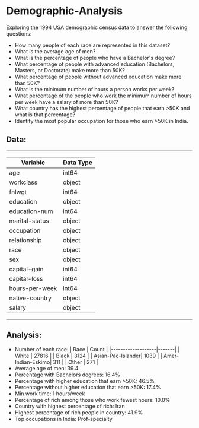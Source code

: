 # Demographic-Analysis

Exploring the 1994 USA demographic census data to answer the following questions:
- How many people of each race are represented in this dataset?
- What is the average age of men?
- What is the percentage of people who have a Bachelor's degree?
- What percentage of people with advanced education (Bachelors, Masters, or Doctorate) make more than 50K?
- What percentage of people without advanced education make more than 50K?
- What is the minimum number of hours a person works per week?
- What percentage of the people who work the minimum number of hours per week have a salary of more than 50K?
- What country has the highest percentage of people that earn >50K and what is that percentage?
- Identify the most popular occupation for those who earn >50K in India.

## Data: 
---

| Variable         | Data Type |
|------------------|-----------|
| age              | int64     |
| workclass        | object    |
| fnlwgt           | int64     |
| education        | object    |
| education-num    | int64     |
| marital-status   | object    |
| occupation       | object    |
| relationship     | object    |
| race             | object    |
| sex              | object    |
| capital-gain     | int64     |
| capital-loss     | int64     |
| hours-per-week   | int64     |
| native-country   | object    |
| salary           | object    |

---
## Analysis:

- Number of each race:
| Race               | Count |
|-------------------|-------|
| White             | 27816 |
| Black             | 3124  |
| Asian-Pac-Islander| 1039  |
| Amer-Indian-Eskimo| 311   |
| Other             | 271   |
- Average age of men: 39.4
- Percentage with Bachelors degrees: 16.4%
- Percentage with higher education that earn >50K: 46.5%
- Percentage without higher education that earn >50K: 17.4%
- Min work time: 1 hours/week
- Percentage of rich among those who work fewest hours: 10.0%
- Country with highest percentage of rich: Iran
- Highest percentage of rich people in country: 41.9%
- Top occupations in India: Prof-specialty

